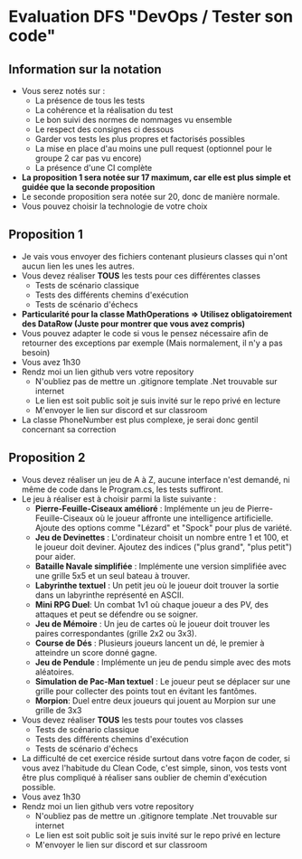 # Evaluation DFS "DevOps / Tester son code"
## Information sur la notation
- Vous serez notés sur :
    - La présence de tous les tests
    - La cohérence et la réalisation du test
    - Le bon suivi des normes de nommages vu ensemble
    - Le respect des consignes ci dessous
    - Garder vos tests les plus propres et factorisés possibles
    - La mise en place d'au moins une pull request (optionnel pour le groupe 2 car pas vu encore)
    - La présence d'une CI complète
- **La proposition 1 sera notée sur 17 maximum, car elle est plus simple et guidée que la seconde proposition**
- Le seconde proposition sera notée sur 20, donc de manière normale.
- Vous pouvez choisir la technologie de votre choix

## Proposition 1
- Je vais vous envoyer des fichiers contenant plusieurs classes qui n'ont aucun lien les unes les autres.
- Vous devez réaliser **TOUS** les tests pour ces différentes classes
    - Tests de scénario classique
    - Tests des différents chemins d'exécution
    - Tests de scénario d'échecs
- **Particularité pour la classe MathOperations => Utilisez obligatoirement des DataRow (Juste pour montrer que vous avez compris)**
- Vous pouvez adapter le code si vous le pensez nécessaire afin de retourner des exceptions par exemple (Mais normalement, il n'y a pas besoin)
- Vous avez 1h30
- Rendz moi un lien github vers votre repository
    - N'oubliez pas de mettre un .gitignore template .Net trouvable sur internet
    - Le lien est soit public soit je suis invité sur le repo privé en lecture
    - M'envoyer le lien sur discord et sur classroom
- La classe PhoneNumber est plus complexe, je serai donc gentil concernant sa correction

## Proposition 2
- Vous devez réaliser un jeu de A à Z, aucune interface n'est demandé, ni même de code dans le Program.cs, les tests suffiront.
- Le jeu à réaliser est à choisir parmi la liste suivante :
    - **Pierre-Feuille-Ciseaux amélioré** : Implémente un jeu de Pierre-Feuille-Ciseaux où le joueur affronte une intelligence artificielle. Ajoute des options comme "Lézard" et "Spock" pour plus de variété.
    - **Jeu de Devinettes** : L'ordinateur choisit un nombre entre 1 et 100, et le joueur doit deviner. Ajoutez des indices ("plus grand", "plus petit") pour aider.
    - **Bataille Navale simplifiée** : Implémente une version simplifiée avec une grille 5x5 et un seul bateau à trouver.
    - **Labyrinthe textuel** : Un petit jeu où le joueur doit trouver la sortie dans un labyrinthe représenté en ASCII.
    - **Mini RPG Duel**: Un combat 1v1 où chaque joueur a des PV, des attaques et peut se défendre ou se soigner.
    - **Jeu de Mémoire** : Un jeu de cartes où le joueur doit trouver les paires correspondantes (grille 2x2 ou 3x3).
    - **Course de Dés** : Plusieurs joueurs lancent un dé, le premier à atteindre un score donné gagne.
    - **Jeu de Pendule** : Implémente un jeu de pendu simple avec des mots aléatoires.
    - **Simulation de Pac-Man textuel** : Le joueur peut se déplacer sur une grille pour collecter des points tout en évitant les fantômes.
    - **Morpion**: Duel entre deux joueurs qui jouent au Morpion sur une grille de 3x3
- Vous devez réaliser **TOUS** les tests pour toutes vos classes
    - Tests de scénario classique
    - Tests des différents chemins d'exécution
    - Tests de scénario d'échecs
- La difficulté de cet exercice réside surtout dans votre façon de coder, si vous avez l'habitude du Clean Code, c'est simple, sinon, vos tests vont être plus compliqué à réaliser sans oublier de chemin d'exécution possible.
- Vous avez 1h30
- Rendz moi un lien github vers votre repository
    - N'oubliez pas de mettre un .gitignore template .Net trouvable sur internet
    - Le lien est soit public soit je suis invité sur le repo privé en lecture
    - M'envoyer le lien sur discord et sur classroom